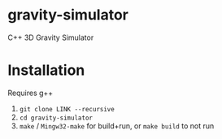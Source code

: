 # gravity-simulator

C++ 3D Gravity Simulator

# Installation

Requires g++

1. ``git clone LINK --recursive``
2. ``cd gravity-simulator``
3. ``make`` / ``Mingw32-make`` for build+run, or ``make build`` to not run
